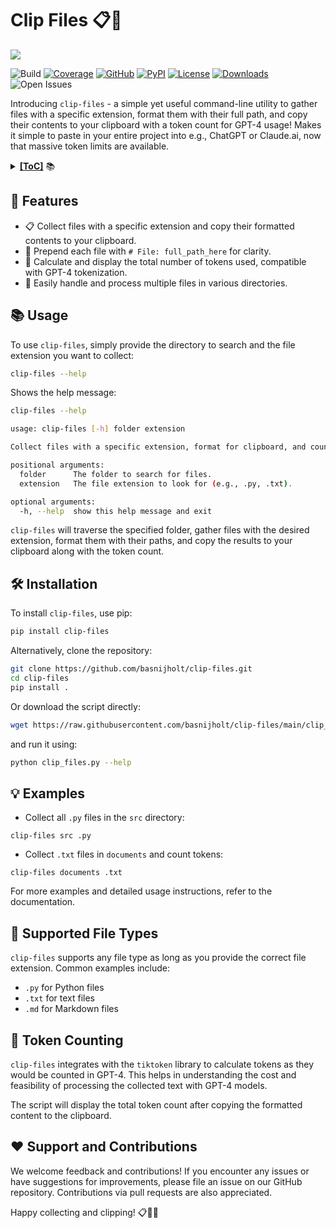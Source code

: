 # Clip Files 📋📁

![](https://media.githubusercontent.com/media/basnijholt/nijho.lt/main/content/project/clip-files/featured.jpg)

![Build](https://github.com/basnijholt/clip-files/actions/workflows/pytest.yml/badge.svg)
[![Coverage](https://img.shields.io/codecov/c/github/basnijholt/clip-files)](https://codecov.io/gh/basnijholt/clip-files)
[![GitHub](https://img.shields.io/github/stars/basnijholt/clip-files.svg?style=social)](https://github.com/basnijholt/clip-files/stargazers)
[![PyPI](https://img.shields.io/pypi/v/clip-files.svg)](https://pypi.python.org/pypi/clip-files)
[![License](https://img.shields.io/github/license/basnijholt/clip-files)](https://github.com/basnijholt/clip-files/blob/main/LICENSE)
[![Downloads](https://img.shields.io/pypi/dm/clip-files)](https://pypi.python.org/pypi/clip-files)
![Open Issues](https://img.shields.io/github/issues-raw/basnijholt/clip-files)

Introducing `clip-files` - a simple yet useful command-line utility to gather files with a specific extension, format them with their full path, and copy their contents to your clipboard with a token count for GPT-4 usage!
Makes it simple to paste in your entire project into e.g., ChatGPT or Claude.ai, now that massive token limits are available.

<details><summary><b><u>[ToC]</u></b> 📚</summary>

<!-- START doctoc generated TOC please keep comment here to allow auto update -->
<!-- DON'T EDIT THIS SECTION, INSTEAD RE-RUN doctoc TO UPDATE -->

- [:star2: Features](#star2-features)
- [:books: Usage](#books-usage)
- [:hammer_and_wrench: Installation](#hammer_and_wrench-installation)
- [:bulb: Examples](#bulb-examples)
- [:file_folder: Supported File Types](#file_folder-supported-file-types)
- [:1234: Token Counting](#1234-token-counting)
- [:heart: Support and Contributions](#heart-support-and-contributions)

<!-- END doctoc generated TOC please keep comment here to allow auto update -->

</details>

## :star2: Features

* 📋 Collect files with a specific extension and copy their formatted contents to your clipboard.
* 📁 Prepend each file with `# File: full_path_here` for clarity.
* 🧮 Calculate and display the total number of tokens used, compatible with GPT-4 tokenization.
* 🔄 Easily handle and process multiple files in various directories.

## :books: Usage

To use `clip-files`, simply provide the directory to search and the file extension you want to collect:

```bash
clip-files --help
```
Shows the help message:

<!-- CODE:BASH:START -->
```bash
clip-files --help
```
<!-- CODE:END -->

<!-- OUTPUT:START -->
```bash
usage: clip-files [-h] folder extension

Collect files with a specific extension, format for clipboard, and count tokens.

positional arguments:
  folder      The folder to search for files.
  extension   The file extension to look for (e.g., .py, .txt).

optional arguments:
  -h, --help  show this help message and exit
```
<!-- OUTPUT:END -->

`clip-files` will traverse the specified folder, gather files with the desired extension, format them with their paths, and copy the results to your clipboard along with the token count.

## :hammer_and_wrench: Installation

To install `clip-files`, use pip:

```bash
pip install clip-files
```

Alternatively, clone the repository:

```bash
git clone https://github.com/basnijholt/clip-files.git
cd clip-files
pip install .
```

Or download the script directly:

```bash
wget https://raw.githubusercontent.com/basnijholt/clip-files/main/clip_files.py
```
and run it using:

```bash
python clip_files.py --help
```

## :bulb: Examples

* Collect all `.py` files in the `src` directory:

```
clip-files src .py
```

* Collect `.txt` files in `documents` and count tokens:

```
clip-files documents .txt
```

For more examples and detailed usage instructions, refer to the documentation.

## :file_folder: Supported File Types

`clip-files` supports any file type as long as you provide the correct file extension. Common examples include:

- `.py` for Python files
- `.txt` for text files
- `.md` for Markdown files

## :1234: Token Counting

`clip-files` integrates with the `tiktoken` library to calculate tokens as they would be counted in GPT-4. This helps in understanding the cost and feasibility of processing the collected text with GPT-4 models.

The script will display the total token count after copying the formatted content to the clipboard.

## :heart: Support and Contributions

We welcome feedback and contributions! If you encounter any issues or have suggestions for improvements, please file an issue on our GitHub repository. Contributions via pull requests are also appreciated.

Happy collecting and clipping! 📋📁🎉
